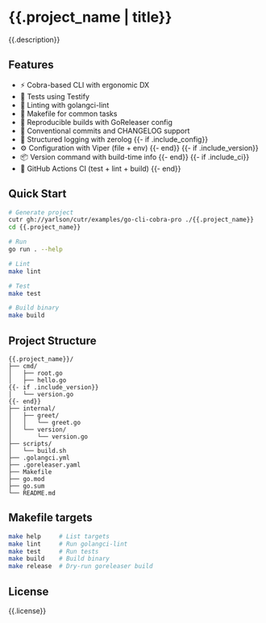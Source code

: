 # {{.project_name | title}}

{{.description}}

## Features

- ⚡️ Cobra-based CLI with ergonomic DX
- 🧪 Tests using Testify
- 🧹 Linting with golangci-lint
- 🧰 Makefile for common tasks
- 🐳 Reproducible builds with GoReleaser config
- 📝 Conventional commits and CHANGELOG support
- 🔧 Structured logging with zerolog
{{- if .include_config}}
- ⚙️ Configuration with Viper (file + env)
{{- end}}
{{- if .include_version}}
- 📦 Version command with build-time info
{{- end}}
{{- if .include_ci}}
- 🚦 GitHub Actions CI (test + lint + build)
{{- end}}

## Quick Start

```bash
# Generate project
cutr gh://yarlson/cutr/examples/go-cli-cobra-pro ./{{.project_name}}
cd {{.project_name}}

# Run
go run . --help

# Lint
make lint

# Test
make test

# Build binary
make build
```

## Project Structure

```
{{.project_name}}/
├── cmd/
│   ├── root.go
│   ├── hello.go
{{- if .include_version}}
│   └── version.go
{{- end}}
├── internal/
│   ├── greet/
│   │   └── greet.go
│   └── version/
│       └── version.go
├── scripts/
│   └── build.sh
├── .golangci.yml
├── .goreleaser.yaml
├── Makefile
├── go.mod
├── go.sum
└── README.md
```

## Makefile targets

```bash
make help     # List targets
make lint     # Run golangci-lint
make test     # Run tests
make build    # Build binary
make release  # Dry-run goreleaser build
```

## License

{{.license}}
